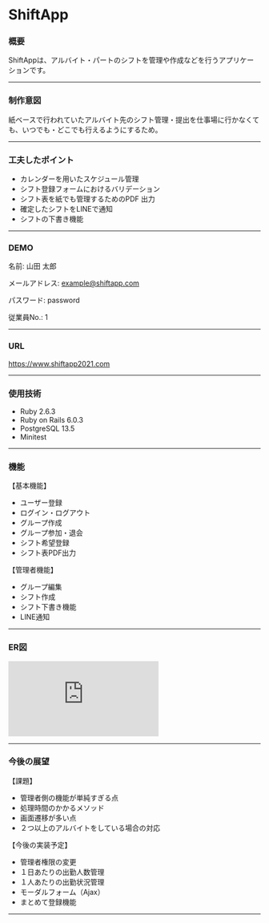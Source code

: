 # ShiftApp

### 概要
ShiftAppは、アルバイト・パートのシフトを管理や作成などを行うアプリケーションです。

***

### 制作意図
紙ベースで行われていたアルバイト先のシフト管理・提出を仕事場に行かなくても、いつでも・どこでも行えるようにするため。

***

### 工夫したポイント
* カレンダーを用いたスケジュール管理
* シフト登録フォームにおけるバリデーション
* シフト表を紙でも管理するためのPDF 出力
* 確定したシフトをLINEで通知
* シフトの下書き機能

***

### DEMO
名前: 山田 太郎

メールアドレス: example@shiftapp.com

パスワード: password

従業員No.: 1

***

### URL
https://www.shiftapp2021.com

***

### 使用技術
* Ruby 2.6.3
* Ruby on Rails 6.0.3
* PostgreSQL 13.5
* Minitest

***

### 機能
【基本機能】

* ユーザー登録
* ログイン・ログアウト
* グループ作成
* グループ参加・退会
* シフト希望登録
* シフト表PDF出力

【管理者機能】

* グループ編集
* シフト作成
* シフト下書き機能
* LINE通知

***

### ER図
![ER図](https://github.com/hassy-gh/shift_app/files/7738769/erd.pdf)

***

### 今後の展望
【課題】

* 管理者側の機能が単純すぎる点
* 処理時間のかかるメソッド
* 画面遷移が多い点
* ２つ以上のアルバイトをしている場合の対応

【今後の実装予定】

* 管理者権限の変更
* １日あたりの出勤人数管理
* １人あたりの出勤状況管理
* モーダルフォーム（Ajax）
* まとめて登録機能　

***